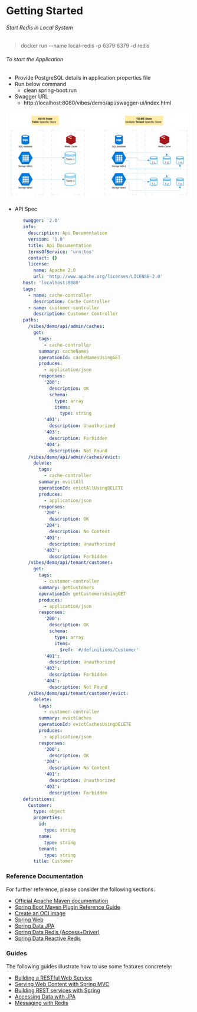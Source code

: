 # Getting Started

###### Start Redis in Local System
> docker run --name local-redis -p 6379:6379 -d redis

###### To start the Application
- Provide PostgreSQL details in application.properties file
- Run below command
     - clean spring-boot:run
- Swagger URL
    - http://localhost:8080/vibes/demo/api/swagger-ui/index.html  

 ![image](./docs/diagram.png)

- API Spec
 
     ```yaml
        swagger: '2.0'
        info:
          description: Api Documentation
          version: '1.0'
          title: Api Documentation
          termsOfService: 'urn:tos'
          contact: {}
          license:
            name: Apache 2.0
            url: 'http://www.apache.org/licenses/LICENSE-2.0'
        host: 'localhost:8080'
        tags:
          - name: cache-controller
            description: Cache Controller
          - name: customer-controller
            description: Customer Controller
        paths:
          /vibes/demo/api/admin/caches:
            get:
              tags:
                - cache-controller
              summary: cacheNames
              operationId: cacheNamesUsingGET
              produces:
                - application/json
              responses:
                '200':
                  description: OK
                  schema:
                    type: array
                    items:
                      type: string
                '401':
                  description: Unauthorized
                '403':
                  description: Forbidden
                '404':
                  description: Not Found
          /vibes/demo/api/admin/caches/evict:
            delete:
              tags:
                - cache-controller
              summary: evictAll
              operationId: evictAllUsingDELETE
              produces:
                - application/json
              responses:
                '200':
                  description: OK
                '204':
                  description: No Content
                '401':
                  description: Unauthorized
                '403':
                  description: Forbidden
          /vibes/demo/api/tenant/customer:
            get:
              tags:
                - customer-controller
              summary: getCustomers
              operationId: getCustomersUsingGET
              produces:
                - application/json
              responses:
                '200':
                  description: OK
                  schema:
                    type: array
                    items:
                      $ref: '#/definitions/Customer'
                '401':
                  description: Unauthorized
                '403':
                  description: Forbidden
                '404':
                  description: Not Found
          /vibes/demo/api/tenant/customer/evict:
            delete:
              tags:
                - customer-controller
              summary: evictCaches
              operationId: evictCachesUsingDELETE
              produces:
                - application/json
              responses:
                '200':
                  description: OK
                '204':
                  description: No Content
                '401':
                  description: Unauthorized
                '403':
                  description: Forbidden
        definitions:
          Customer:
            type: object
            properties:
              id:
                type: string
              name:
                type: string
              tenant:
                type: string
            title: Customer
     
     ```


### Reference Documentation
For further reference, please consider the following sections:

* [Official Apache Maven documentation](https://maven.apache.org/guides/index.html)
* [Spring Boot Maven Plugin Reference Guide](https://docs.spring.io/spring-boot/docs/2.3.4.RELEASE/maven-plugin/reference/html/)
* [Create an OCI image](https://docs.spring.io/spring-boot/docs/2.3.4.RELEASE/maven-plugin/reference/html/#build-image)
* [Spring Web](https://docs.spring.io/spring-boot/docs/2.3.4.RELEASE/reference/htmlsingle/#boot-features-developing-web-applications)
* [Spring Data JPA](https://docs.spring.io/spring-boot/docs/2.3.4.RELEASE/reference/htmlsingle/#boot-features-jpa-and-spring-data)
* [Spring Data Redis (Access+Driver)](https://docs.spring.io/spring-boot/docs/2.3.4.RELEASE/reference/htmlsingle/#boot-features-redis)
* [Spring Data Reactive Redis](https://docs.spring.io/spring-boot/docs/2.3.4.RELEASE/reference/htmlsingle/#boot-features-redis)

### Guides
The following guides illustrate how to use some features concretely:

* [Building a RESTful Web Service](https://spring.io/guides/gs/rest-service/)
* [Serving Web Content with Spring MVC](https://spring.io/guides/gs/serving-web-content/)
* [Building REST services with Spring](https://spring.io/guides/tutorials/bookmarks/)
* [Accessing Data with JPA](https://spring.io/guides/gs/accessing-data-jpa/)
* [Messaging with Redis](https://spring.io/guides/gs/messaging-redis/)

